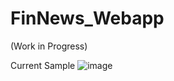 # FinNews_Webapp

(Work in Progress)

Current Sample
![image](https://user-images.githubusercontent.com/54022757/197503852-d2d05601-6cdf-4f0f-82ee-5a7c8e9aada4.png)
